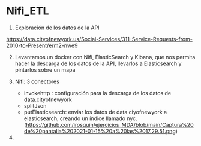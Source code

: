 # Nifi_ETL

1. Exploración de los datos de la API 

https://data.cityofnewyork.us/Social-Services/311-Service-Requests-from-2010-to-Present/erm2-nwe9

2. Levantamos un docker con Nifi, ElasticSearch y Kibana, que nos permita hacer la descarga de los datos de la API, llevarlos a Elasticsearch y pintarlos sobre un mapa

3. Nifi: 3 conectores
   - invokehttp : configuración para la descarga de los datos de data.cityofnewyork
   - splitJson
   - putElasticsearch: enviar los datos de data.ciyofnewyork a elasticsearch, creando un índice llamado nyc.
(https://github.com/irosquin/ejercicios_MDA/blob/main/Captura%20de%20pantalla%202021-01-15%20a%20las%2017.29.51.png)

4. 
   
